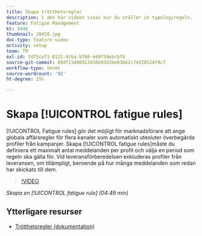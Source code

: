 ```yaml
---
title: Skapa trötthetsregler
description: I den här videon visas hur du ställer in typologiregeln.
feature: Fatigue Management
kt: 3446
thumbnail: 28450.jpg
doc-type: feature video
activity: setup
team: TM
exl-id: fd75ce71-8131-4cba-b766-e68f59ebcbf9
source-git-commit: 89df23d00913d36b93d3be03b62c74320524f9c7
workflow-type: tm+mt
source-wordcount: '92'
ht-degree: 25%

---
```


# Skapa [!UICONTROL fatigue rules]

[!UICONTROL Fatigue rules] gör det möjligt för marknadsförare att ange globala affärsregler för flera kanaler som automatiskt utesluter överbegärda profiler från kampanjer.
Skapa [!UICONTROL fatigue rules]måste du definiera ett maximalt antal meddelanden per profil och välja en period som regeln ska gälla för. Vid leveransförberedelsen exkluderas profiler från leveransen, om tillämpligt, beroende på hur många meddelanden som redan har skickats till dem.

>[!VIDEO](https://video.tv.adobe.com/v/28450?quality=12&learn=on)

*Skapa en [!UICONTROL fatigue rule] (04:49 min)*

## Ytterligare resurser

* [Trötthetsregler (dokumentation)](https://experienceleague.adobe.com/docs/campaign-standard/using/testing-and-sending/working-with-typology-rules/fatigue-rules.html)
